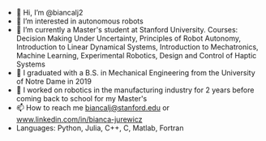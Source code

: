 - 👋 Hi, I’m @biancalj2
- 👀 I’m interested in autonomous robots
- 🌱 I’m currently a Master's student at Stanford University. Courses: Decision Making Under Uncertainty, Principles of Robot Autonomy, Introduction to Linear Dynamical Systems, Introduction to Mechatronics, Machine Learning, Experimental Robotics, Design and Control of Haptic Systems
- 🌱 I graduated with a B.S. in Mechanical Engineering from the University of Notre Dame in 2019
- 🌱 I worked on robotics in the manufacturing industry for 2 years before coming back to school for my Master's
- 📫 How to reach me biancalj@stanford.edu or www.linkedin.com/in/bianca-jurewicz
- Languages: Python, Julia, C++, C, Matlab, Fortran

<!---
biancalj2/biancalj2 is a ✨ special ✨ repository because its `README.md` (this file) appears on your GitHub profile.
You can click the Preview link to take a look at your changes.
--->
